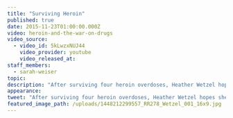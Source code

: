 ```yaml
---
title: "Surviving Heroin"
published: true
date: 2015-11-23T01:00:00.000Z
video: heroin-and-the-war-on-drugs
video_source:
  - video_id: 5kLwzxNUJ44
    video_provider: youtube
    video_released_at:
staff_members:
  - sarah-weiser
topic:
description: "After surviving four heroin overdoses, Heather Wetzel hopes she can stay clean for her daughter."
appearance:
tweet: "After surviving four heroin overdoses, Heather Wetzel hopes she can stay clean for her daughter."
featured_image_path: /uploads/1448212299557_RR278_Wetzel_001_16x9.jpg
---
```



